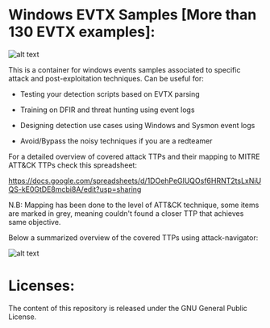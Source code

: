 # Windows EVTX Samples [More than 130 EVTX examples]:

![alt text](https://raw.githubusercontent.com/sbousseaden/EVTX-ATTACK-SAMPLES/master/AIEvent.jpg)

This is a container for windows events samples associated to specific attack and post-exploitation techniques. 
Can be useful for:

- Testing your detection scripts based on EVTX parsing

- Training on DFIR and threat hunting using event logs

- Designing detection use cases using Windows and Sysmon event logs

- Avoid/Bypass the noisy techniques if you are a redteamer

For a detailed overview of covered attack TTPs and their mapping to MITRE ATT&CK TTPs check this spreadsheet: 

https://docs.google.com/spreadsheets/d/1DOehPeGlUQOsf6HRNT2tsLxNiUQS-kE0GtDE8mcbi8A/edit?usp=sharing

N.B: Mapping has been done to the level of ATT&CK technique, some items are marked in grey, meaning couldn't found a closer TTP that achieves same objective.

Below a summarized overview of the covered TTPs using attack-navigator:

![alt text](https://raw.githubusercontent.com/sbousseaden/EVTX-ATTACK-SAMPLES/master/mitre_evtx_repo_map.png)

# Licenses:
The content of this repository is released under the GNU General Public License.
